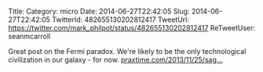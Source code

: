Title: 
Category: micro
Date: 2014-06-27T22:42:05
Slug: 2014-06-27T22:42:05
TwitterId: 482655130202812417
TweetUrl: https://twitter.com/mark_philpot/status/482655130202812417
ReTweetUser: seanmcarroll

<i class="fa fa-retweet" aria-hidden="true"></i> Great post on the Fermi paradox. We're likely to be the only technological civilization in our galaxy - for now.
[praxtime.com/2013/11/25/sag…](http://praxtime.com/2013/11/25/sagan-syndrome-pay-heed-to-biologists-about-et/)